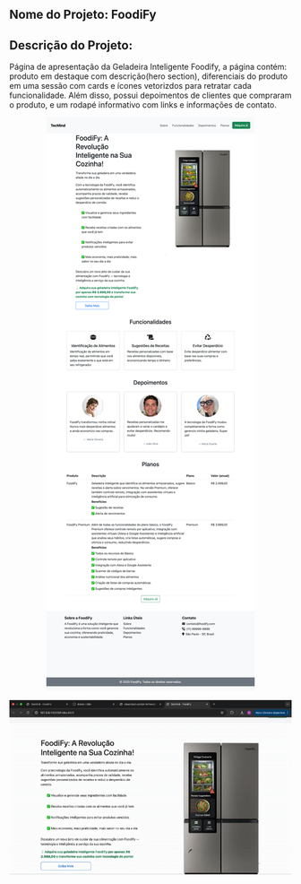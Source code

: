 ## Nome do Projeto: FoodiFy

## Descrição do Projeto:

Página de apresentação da Geladeira Inteligente Foodify, a página contém:
produto em destaque com descrição(hero section), diferenciais do produto em uma sessão com cards e
ícones vetorizdos para retratar cada funcionalidade. Além disso, possui depoimentos de clientes que compraram o produto, e um rodapé informativo com links e informações de contato.

<p align="center">
    <img src="./assets/to_readme/pagina foodify.png" alt="pagina foodify" />
</p>

<p align="center">
    <img src="./assets/to_readme/videotogif-ezgif.com-video-to-gif-converter.gif" alt="pagina foodify" />
</p>
